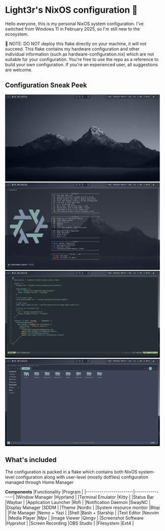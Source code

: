 # Light3r's NixOS configuration 
Hello everyone, this is my personal NixOS system configuration. I've switched from Windows 11 in February 2025, so I'm still new to the ecosystem.

🔴 NOTE: DO NOT deploy this flake directly on your machine, it will not succeed. This flake contains my hardware configuration and other individual information 
(such as hardware-configuration.nix) which are not suitable for your configuration. You're free to use the repo as a reference to build your own configuration.
If you're an experienced user, all suggestions are welcome.

## Configuration Sneak Peek
![Desktop](.images/Desktop.png)
![System Fetch](.images/Fastfetch.png)
![Neovim](.images/Neovim.png)
![File Manager](.images/File-Manager.png)

## What's included
The configuration is packed in a flake which contains both NixOS system-level configuration along with user-level (mostly dotfiles) configuration managed through Home Manager

__Components__
|Functionality           |Program         |
|------------------------|----------------|
|Window Manager          |Hyprland        |
|Terminal Emulator       |Kitty           |
|Status Bar              |Waybar          | 
|Application Launcher    |Rofi            |
|Notification Daemon     |SwayNC          |
|Display Manager         |SDDM            |
|Theme                   |Nordic          |
|System resource monitor |Btop            |
|File Manager            |Nemo + Yazi     |
|Shell                   |Bash + Starship |
|Text Editor             |Neovim          |
|Media Player            |Mpv             |
|Image Viewer            |Qimgv           |
|Screenshot Software     |Hyprshot        |
|Screen Recording        |OBS Studio      |
|Filesystem              |Ext4            |
